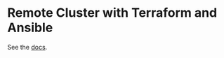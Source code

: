 # Remote Cluster with Terraform and Ansible

See the [docs](https://docs.tendermint.com/master/networks/terraform-and-ansible.html).
